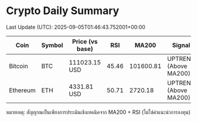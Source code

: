 # Crypto Daily Summary

Last Update (UTC): 2025-09-05T01:46:43.752001+00:00

| Coin | Symbol | Price (vs base) | RSI | MA200 | Signal |
|------|--------|------------------|-----|-------|--------|
| Bitcoin | BTC | 111023.15 USD | 45.46 | 101600.81 | UPTREND (Above MA200) |
| Ethereum | ETH | 4331.81 USD | 50.71 | 2720.18 | UPTREND (Above MA200) |

หมายเหตุ: สัญญาณเป็นเพียงการประเมินเชิงเทคนิคจาก MA200 + RSI (ไม่ใช่คำแนะนำการลงทุน)